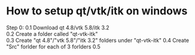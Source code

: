 How to setup qt/vtk/itk on windows
======

Step 0:
 0.1 Download qt 4.8/vtk 5.8/itk 3.2  
 0.2 Create a folder called "qt-vtk-itk"  
 0.3 Create "qt 4.8"/"vtk 5.8"/"itk 3.2" folders under "qt-vtk-itk"
 0.4 Create "Src" forlder for each of 3 forlders
 0.5

